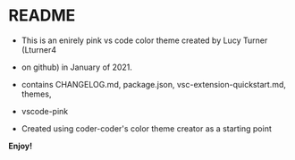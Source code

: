 # README
* This is an enirely pink vs code color theme created by Lucy Turner (Lturner4 
* on github) in January of 2021. 

* contains CHANGELOG.md, package.json, vsc-extension-quickstart.md, themes, 
* vscode-pink


* Created using coder-coder's color theme creator as a starting point

**Enjoy!**

